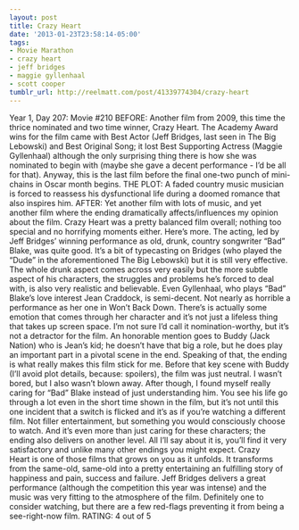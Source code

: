 ```yaml
---
layout: post
title: Crazy Heart
date: '2013-01-23T23:58:14-05:00'
tags:
- Movie Marathon
- crazy heart
- jeff bridges
- maggie gyllenhaal
- scott cooper
tumblr_url: http://reelmatt.com/post/41339774304/crazy-heart
---
```

Year 1, Day 207: Movie #210
BEFORE: Another film from 2009, this time the thrice nominated and two time winner, Crazy Heart. The Academy Award wins for the film came with Best Actor (Jeff Bridges, last seen in The Big Lebowski) and Best Original Song; it lost Best Supporting Actress (Maggie Gyllenhaal) although the only surprising thing there is how she was nominated to begin with (maybe she gave a decent performance - I’d be all for that). Anyway, this is the last film before the final one-two punch of mini-chains in Oscar month begins.
THE PLOT: A faded country music musician is forced to reassess his dysfunctional life during a doomed romance that also inspires him.
AFTER: Yet another film with lots of music, and yet another film where the ending dramatically affects/influences my opinion about the film. Crazy Heart was a pretty balanced film overall; nothing too special and no horrifying moments either. Here’s more.
The acting, led by Jeff Bridges’ winning performance as old, drunk, country songwriter “Bad” Blake, was quite good. It’s a bit of typecasting on Bridges (who played the “Dude” in the aforementioned The Big Lebowski) but it is still very effective. The whole drunk aspect comes across very easily but the more subtle aspect of his characters, the struggles and problems he’s forced to deal with, is also very realistic and believable. Even Gyllenhaal, who plays “Bad” Blake’s love interest Jean Craddock, is semi-decent. Not nearly as horrible a performance as her one in Won’t Back Down. There’s is actually some emotion that comes through her character and it’s not just a lifeless thing that takes up screen space. I’m not sure I’d call it nomination-worthy, but it’s not a detractor for the film. An honorable mention goes to Buddy (Jack Nation) who is Jean’s kid; he doesn’t have that big a role, but he does play an important part in a pivotal scene in the end.
Speaking of that, the ending is what really makes this film stick for me. Before that key scene with Buddy (I’ll avoid plot details, because: spoilers), the film was just neutral. I wasn’t bored, but I also wasn’t blown away. After though, I found myself really caring for “Bad” Blake instead of just understanding him. You see his life go through a lot even in the short time shown in the film, but it’s not until this one incident that a switch is flicked and it’s as if you’re watching a different film. Not filler entertainment, but something you would consciously choose to watch. And it’s even more than just caring for these characters; the ending also delivers on another level. All I’ll say about it is, you’ll find it very satisfactory and unlike many other endings you might expect.
Crazy Heart is one of those films that grows on you as it unfolds. It transforms from the same-old, same-old into a pretty entertaining an fulfilling story of happiness and pain, success and failure. Jeff Bridges delivers a great performance (although the competition this year was intense) and the music was very fitting to the atmosphere of the film. Definitely one to consider watching, but there are a few red-flags preventing it from being a see-right-now film.
RATING: 4 out of 5
